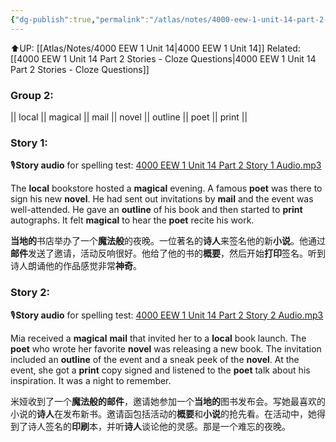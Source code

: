 ```yaml
---
{"dg-publish":true,"permalink":"/atlas/notes/4000-eew-1-unit-14-part-2-stories/","noteIcon":""}
---
```


⬆️UP: [[Atlas/Notes/4000 EEW 1 Unit 14\|4000 EEW 1 Unit 14]]
Related: [[4000 EEW 1 Unit 14 Part 2 Stories - Cloze Questions\|4000 EEW 1 Unit 14 Part 2 Stories - Cloze Questions]]
### Group 2:
|| local || magical || mail || novel || outline || poet || print ||
### Story 1:
🎙️**Story audio** for spelling test: [4000 EEW 1 Unit 14 Part 2 Story 1 Audio.mp3](https://drive.google.com/file/d/1Wi6RJDcqnHV-aJiGwLtc_ef7gMXCWI_u/view?usp=drive_link)

The **local** bookstore hosted a **magical** evening. A famous **poet** was there to sign his new **novel**. He had sent out invitations by **mail** and the event was well-attended. He gave an **outline** of his book and then started to **print** autographs. It felt **magical** to hear the **poet** recite his work.

**当地的**书店举办了一个**魔法般**的夜晚。一位著名的**诗人**来签名他的新**小说**。他通过**邮件**发送了邀请，活动反响很好。他给了他的书的**概要**，然后开始**打印**签名。听到诗人朗诵他的作品感觉非常**神奇**。

### Story 2:
🎙️**Story audio** for spelling test: [4000 EEW 1 Unit 14 Part 2 Story 2 Audio.mp3](https://drive.google.com/file/d/1P2HJYmBLaEeRa87MVwCFn9fd7edETbl6/view?usp=drive_link)

Mia received a **magical** **mail** that invited her to a **local** book launch. The **poet** who wrote her favorite **novel** was releasing a new book. The invitation included an **outline** of the event and a sneak peek of the **novel**. At the event, she got a **print** copy signed and listened to the **poet** talk about his inspiration. It was a night to remember.

米娅收到了一个**魔法般的邮件**，邀请她参加一个**当地的**图书发布会。写她最喜欢的小说的**诗人**在发布新书。邀请函包括活动的**概要**和**小说**的抢先看。在活动中，她得到了诗人签名的**印刷**本，并听**诗人**谈论他的灵感。那是一个难忘的夜晚。